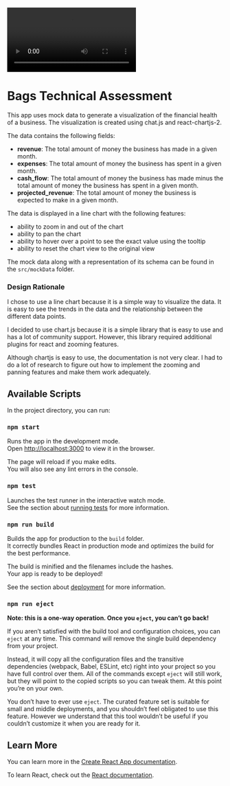 ![Demo](./src/demoVideo.mov)

# Bags Technical Assessment

This app uses mock data to generate a visualization of the financial health of a business. The visualization is created using chat.js and react-chartjs-2.

The data contains the following fields:

- **revenue**: The total amount of money the business has made in a given month.
- **expenses**: The total amount of money the business has spent in a given month.
- **cash_flow**: The total amount of money the business has made minus the total amount of money the business has spent in a given month.
- **projected_revenue**: The total amount of money the business is expected to make in a given month.

The data is displayed in a line chart with the following features:

- ability to zoom in and out of the chart
- ability to pan the chart
- ability to hover over a point to see the exact value using the tooltip
- ability to reset the chart view to the original view

The mock data along with a representation of its schema can be found in the `src/mockData` folder.

### Design Rationale

I chose to use a line chart because it is a simple way to visualize the data. It is easy to see the trends in the data and the relationship between the different data points.

I decided to use chart.js because it is a simple library that is easy to use and has a lot of community support. However, this library required additional plugins for react and zooming features.

Although chartjs is easy to use, the documentation is not very clear. I had to do a lot of research to figure out how to implement the zooming and panning features and make them work adequately.

## Available Scripts

In the project directory, you can run:

### `npm start`

Runs the app in the development mode.\
Open [http://localhost:3000](http://localhost:3000) to view it in the browser.

The page will reload if you make edits.\
You will also see any lint errors in the console.

### `npm test`

Launches the test runner in the interactive watch mode.\
See the section about [running tests](https://facebook.github.io/create-react-app/docs/running-tests) for more information.

### `npm run build`

Builds the app for production to the `build` folder.\
It correctly bundles React in production mode and optimizes the build for the best performance.

The build is minified and the filenames include the hashes.\
Your app is ready to be deployed!

See the section about [deployment](https://facebook.github.io/create-react-app/docs/deployment) for more information.

### `npm run eject`

**Note: this is a one-way operation. Once you `eject`, you can’t go back!**

If you aren’t satisfied with the build tool and configuration choices, you can `eject` at any time. This command will remove the single build dependency from your project.

Instead, it will copy all the configuration files and the transitive dependencies (webpack, Babel, ESLint, etc) right into your project so you have full control over them. All of the commands except `eject` will still work, but they will point to the copied scripts so you can tweak them. At this point you’re on your own.

You don’t have to ever use `eject`. The curated feature set is suitable for small and middle deployments, and you shouldn’t feel obligated to use this feature. However we understand that this tool wouldn’t be useful if you couldn’t customize it when you are ready for it.

## Learn More

You can learn more in the [Create React App documentation](https://facebook.github.io/create-react-app/docs/getting-started).

To learn React, check out the [React documentation](https://reactjs.org/).
